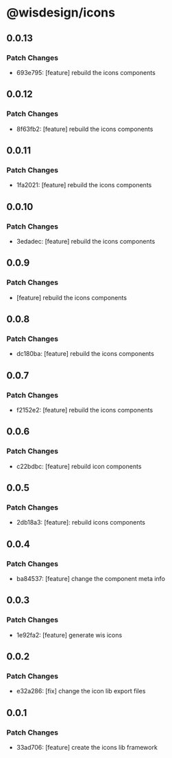 # @wisdesign/icons

## 0.0.13

### Patch Changes

- 693e795: [feature] rebuild the icons components

## 0.0.12

### Patch Changes

- 8f63fb2: [feature] rebuild the icons components

## 0.0.11

### Patch Changes

- 1fa2021: [feature] rebuild the icons components

## 0.0.10

### Patch Changes

- 3edadec: [feature] rebuild the icons components

## 0.0.9

### Patch Changes

- [feature] rebuild the icons components

## 0.0.8

### Patch Changes

- dc180ba: [feature] rebuild the icons components

## 0.0.7

### Patch Changes

- f2152e2: [feature] rebuild the icons components

## 0.0.6

### Patch Changes

- c22bdbc: [feature] rebuild icon components

## 0.0.5

### Patch Changes

- 2db18a3: [feature]: rebuild icons components

## 0.0.4

### Patch Changes

- ba84537: [feature] change the component meta info

## 0.0.3

### Patch Changes

- 1e92fa2: [feature] generate wis icons

## 0.0.2

### Patch Changes

- e32a286: [fix] change the icon lib export files

## 0.0.1

### Patch Changes

- 33ad706: [feature] create the icons lib framework
